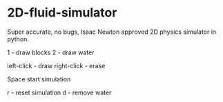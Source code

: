 # 2D-fluid-simulator
Super accurate, no bugs, Isaac Newton approved 2D physics simulator in python. 

1 - draw blocks
2 - draw water

left-click - draw
right-click - erase

Space start simulation

r - reset simulation
d - remove water
